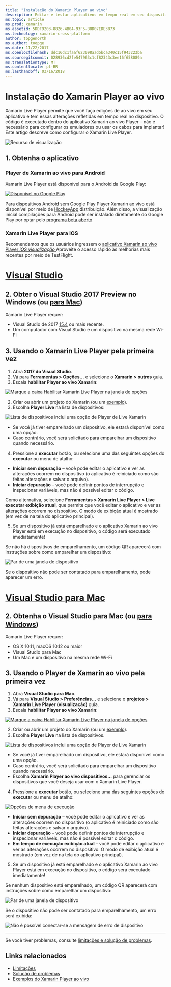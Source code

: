 ```yaml
---
title: "Instalação do Xamarin Player ao vivo"
description: Editar e testar aplicativos em tempo real em seu dispositivo iOS ou Android
ms.topic: article
ms.prod: xamarin
ms.assetid: 5DDF9203-8826-4B04-93F5-B8D07EDE3873
ms.technology: xamarin-cross-platform
author: topgenorth
ms.author: toopge
ms.date: 11/22/2017
ms.openlocfilehash: ddc16dc1faaf623098aad5bca340c15f943223ba
ms.sourcegitcommit: 028936cd2fe547963c1cf82343c3ee16f658089a
ms.translationtype: MT
ms.contentlocale: pt-BR
ms.lasthandoff: 03/16/2018
---
```

# <a name="xamarin-live-player-setup"></a>Instalação do Xamarin Player ao vivo

Xamarin Live Player permite que você faça edições de ao vivo em seu aplicativo e tem essas alterações refletidas em tempo real no dispositivo. O código é executado dentro do aplicativo Xamarin ao vivo Player – não é necessário para configurar os emuladores ou usar os cabos para implantar! Este artigo descreve como configurar o Xamarin Live Player.

![Recurso de visualização](~/media/shared/preview.png)

## <a name="1-get-the-app"></a>1. Obtenha o aplicativo

### <a name="xamarin-live-player-for-android"></a>Player de Xamarin ao vivo para Android
Xamarin Live Player está disponível para o Android da Google Play:

[ ![Disponível no Google Play](install-images/google-play-badge.png)](https://play.google.com/store/apps/details?id=com.xamarin.live)

Para dispositivos Android sem Google Play Player Xamarin ao vivo está disponível por meio de [HockeyApp](https://aka.ms/xlp-hockeyapp) distribuição. Além disso, a visualização inicial compilações para Android pode ser instalado diretamente do Google Play por optar pelo [programa beta aberto](https://play.google.com/apps/testing/com.xamarin.live)

### <a name="xamarin-live-player-for-ios"></a>Xamarin Live Player para iOS
Recomendamos que os usuários ingressem o [aplicativo Xamarin ao vivo Player _iOS visualização_ ](https://aka.ms/liveplayeralpha) Aproveite o acesso rápido às melhorias mais recentes por meio de TestFlight.


# <a name="visual-studiotabvswin"></a>[Visual Studio](#tab/vswin)

## <a name="2-get-visual-studio-2017-preview-on-windows-or-for-mactabsvsmac"></a>2. Obter o Visual Studio 2017 Preview no Windows (ou [para Mac](?tabs=vsmac))

Xamarin Live Player requer:

- Visual Studio de 2017 [15.4](https://developer.xamarin.com/recipes/cross-platform/ide/change_updates_channel/#visualstudio2017) ou mais recente.
- Um computador com Visual Studio e um dispositivo na mesma rede Wi-Fi

## <a name="3-using-xamarin-live-player-for-the-first-time"></a>3. Usando o Xamarin Live Player pela primeira vez

1. Abra **2017 do Visual Studio**.
2. Vá para **Ferramentas > Opções...**  e selecione o **Xamarin > outros** guia.
3. Escala **habilitar Player ao vivo Xamarin**:

  ![Marque a caixa Habilitar Xamarin Live Player na janela de opções](install-images/vs2017-options.png)

2. Criar ou abrir um projeto do Xamarin (ou um [exemplo](~/tools/live-player/samples.md)).
3. Escolha **Player Live** na lista de dispositivos:

  ![Lista de dispositivos inclui uma opção de Player de Live Xamarin](install-images/devices-empty-windows.png)

  * Se você já tiver emparelhado um dispositivo, ele estará disponível como uma opção.
  * Caso contrário, você será solicitado para emparelhar um dispositivo quando necessário.
4. Pressione a **executar** botão, ou selecione uma das seguintes opções do **executar** ou menu de atalho:

  - **Iniciar sem depuração** – você pode editar o aplicativo e ver as alterações ocorrem no dispositivo (o aplicativo é reiniciado como são feitas alterações e salvar o arquivo).
  - **Iniciar depuração** – você pode definir pontos de interrupção e inspecionar variáveis, mas não é possível editar o código.

  Como alternativa, selecione **Ferramentas > Xamarin Live Player > Live executar exibição atual**, que permite que você editar o aplicativo e ver as alterações ocorrem no dispositivo. O modo de exibição atual é mostrado (em vez de na tela do aplicativo principal).

5. Se um dispositivo já está emparelhado e o aplicativo Xamarin ao vivo Player está em execução no dispositivo, o código será executado imediatamente!

  Se não há dispositivos de emparelhamento, um código QR aparecerá com instruções sobre como emparelhar um dispositivo:

  ![Par de uma janela de dispositivo](install-images/manage-empty-windows.png)

  Se o dispositivo não pode ser contatado para emparelhamento, pode aparecer um erro.

# <a name="visual-studio-for-mactabvsmac"></a>[Visual Studio para Mac](#tab/vsmac)

## <a name="2-get-visual-studio-for-mac-or-for-windowstabsvswin"></a>2. Obtenha o Visual Studio para Mac (ou [para Windows](?tabs=vswin))

Xamarin Live Player requer:

- OS X 10.11, macOS 10.12 ou maior
- Visual Studio para Mac
- Um Mac e um dispositivo na mesma rede Wi-Fi

## <a name="3-using-xamarin-live-player-for-the-first-time"></a>3. Usando o Player de Xamarin ao vivo pela primeira vez

1. Abra **Visual Studio para Mac**.
2. Vá para **Visual Studio > Preferências...**  e selecione o **projetos > Xamarin Live Player (visualização)** guia.
3. Escala **habilitar Player ao vivo Xamarin**:

  [![Marque a caixa Habilitar Xamarin Live Player na janela de opções](install-images/vsmac-options-sml.png)](install-images/vsmac-options.png#lightbox)

2. Criar ou abrir um projeto do Xamarin (ou um [exemplo](~/tools/live-player/samples.md)).
3. Escolha **Player Live** na lista de dispositivos.

  ![Lista de dispositivos inclui uma opção de Player de Live Xamarin](install-images/devices.png)

  * Se você já tiver emparelhado um dispositivo, ele estará disponível como uma opção.
  * Caso contrário, você será solicitado para emparelhar um dispositivo quando necessário.
  * Escolha **Xamarin Player ao vivo dispositivos...**  para gerenciar os dispositivos que você deseja usar com o Xamarin Live Player.

4. Pressione a **executar** botão, ou selecione uma das seguintes opções do **executar** ou menu de atalho:

  ![Opções de menu de execução](install-images/run-menu.png)

  - **Iniciar sem depuração** – você pode editar o aplicativo e ver as alterações ocorrem no dispositivo (o aplicativo é reiniciado como são feitas alterações e salvar o arquivo).
  - **Iniciar depuração** – você pode definir pontos de interrupção e inspecionar variáveis, mas não é possível editar o código.
  - **Em tempo de execução exibição atual** – você pode editar o aplicativo e ver as alterações ocorrem no dispositivo. O modo de exibição atual é mostrado (em vez de na tela do aplicativo principal).

5. Se um dispositivo já está emparelhado e o aplicativo Xamarin ao vivo Player está em execução no dispositivo, o código será executado imediatamente!

  Se nenhum dispositivo está emparelhado, um código QR aparecerá com instruções sobre como emparelhar um dispositivo:

  ![Par de uma janela de dispositivo](install-images/manage-empty.png)

  Se o dispositivo não pode ser contatado para emparelhamento, um erro será exibida:

  ![Não é possível conectar-se a mensagem de erro de dispositivo](install-images/error-cannot-connect.png)


-----

Se você tiver problemas, consulte [limitações e solução de problemas](~/tools/live-player/troubleshooting.md).


## <a name="related-links"></a>Links relacionados

- [Limitações](~/tools/live-player/limitations.md)
- [Solução de problemas](~/tools/live-player/troubleshooting.md)
- [Exemplos do Xamarin Player ao vivo](~/tools/livehttps://developer.xamarin.com/samples.md)
